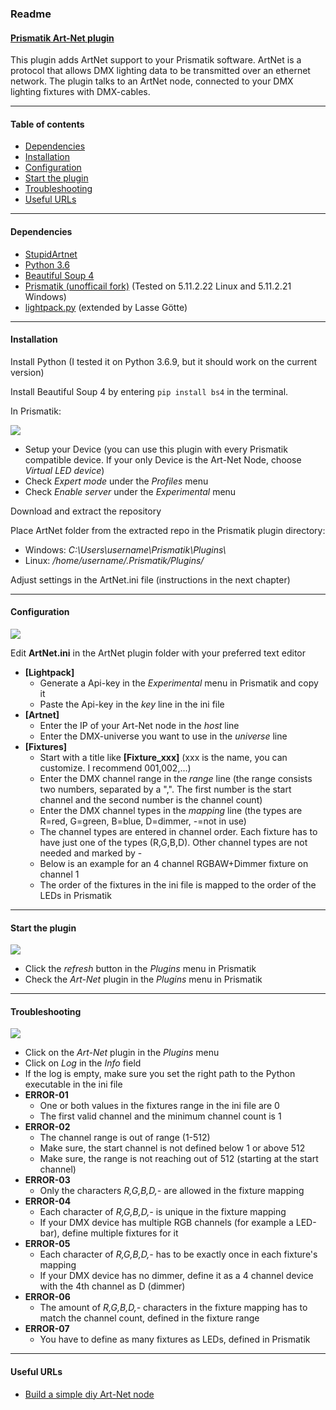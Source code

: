 ### Readme

#### [Prismatik Art-Net plugin](https://github.com/lgoette/Prismatik-ArtNet)
This plugin adds ArtNet support to your Prismatik software. ArtNet is a protocol that allows DMX lighting data to be transmitted over an ethernet network. The plugin talks to an ArtNet node, connected to your DMX lighting fixtures with DMX-cables.

* * * * *

#### Table of contents

-   [Dependencies](#dependencies)
-   [Installation](#installation)
-   [Configuration](#configuration)
-   [Start the plugin](#start_the_plugin)
-   [Troubleshooting](#troubleshooting)
-   [Useful URLs](#useful_urls)

* * * * *

#### Dependencies

-   [StupidArtnet](https://github.com/verycollective/stupidArtnet)
-   [Python 3.6](https://www.python.org/downloads/)
-   [Beautiful Soup 4](https://pypi.org/project/beautifulsoup4/)
-   [Prismatik (unofficail fork)](https://github.com/psieg/Lightpack/releases) (Tested on 5.11.2.22 Linux and 5.11.2.21 Windows)
-   [lightpack.py](https://github.com/Atarity/Lightpack/blob/master/Software/apiexamples/pyLightpack/lightpack.py) (extended by Lasse Götte)

* * * * *

#### Installation

Install Python (I tested it on Python 3.6.9, but it should work on the current version)

Install Beautiful Soup 4 by entering ``` pip install bs4 ``` in the terminal.

In Prismatik:

![](site/res/prismatik.png)

-   Setup your Device (you can use this plugin with every Prismatik compatible device. If your only Device is the Art-Net Node, choose *Virtual LED device*)
-   Check *Expert mode* under the *Profiles* menu
-   Check *Enable server* under the *Experimental* menu

Download and extract the repository

Place ArtNet folder from the extracted repo in the Prismatik plugin directory:

-   Windows: *C:\\Users\\username\\Prismatik\\Plugins\\*
-   Linux: */home/username/.Prismatik/Plugins/*

Adjust settings in the ArtNet.ini file (instructions in the next chapter)

* * * * *

#### Configuration

![](site/res/ini.png)

Edit **ArtNet.ini** in the ArtNet plugin folder with your preferred text editor

-   **[Lightpack]**
    -   Generate a Api-key in the *Experimental* menu in Prismatik and copy it
    -   Paste the Api-key in the *key* line in the ini file
-   **[Artnet]**
    -   Enter the IP of your Art-Net node in the *host* line
    -   Enter the DMX-universe you want to use in the *universe* line
-   **[Fixtures]**
    -   Start with a title like **[Fixture\_xxx]** (xxx is the name, you can customize. I recommend 001,002,...)
    -   Enter the DMX channel range in the *range* line (the range consists two numbers, separated by a ",". The first number is the start channel and the second number is the channel count)
    -   Enter the DMX channel types in the *mapping* line (the types are R=red, G=green, B=blue, D=dimmer, -=not in use)
    -   The channel types are entered in channel order. Each fixture has to have just one of the types (R,G,B,D). Other channel types are not needed and marked by -
    -   Below is an example for an 4 channel RGBAW+Dimmer fixture on channel 1
    -   The order of the fixtures in the ini file is mapped to the order of the LEDs in Prismatik

* * * * *

#### Start the plugin

![](site/res/plugins.png)

-   Click the *refresh* button in the *Plugins* menu in Prismatik
-   Check the *Art-Net* plugin in the *Plugins* menu in Prismatik

* * * * *

#### Troubleshooting

![](site/res/plugins.png)

-   Click on the *Art-Net* plugin in the *Plugins* menu
-   Click on *Log* in the *Info* field
-   If the log is empty, make sure you set the right path to the Python executable in the ini file
-   **ERROR-01**
    -   One or both values in the fixtures range in the ini file are 0
    -   The first valid channel and the minimum channel count is 1
-   **ERROR-02**
    -   The channel range is out of range (1-512)
    -   Make sure, the start channel is not defined below 1 or above 512
    -   Make sure, the range is not reaching out of 512 (starting at the start channel)
-   **ERROR-03**
    -   Only the characters *R,G,B,D,-* are allowed in the fixture mapping
-   **ERROR-04**
    -   Each character of *R,G,B,D,-* is unique in the fixture mapping
    -   If your DMX device has multiple RGB channels (for example a LED-bar), define multiple fixtures for it
-   **ERROR-05**
    -   Each character of *R,G,B,D,-* has to be exactly once in each fixture's mapping
    -   If your DMX device has no dimmer, define it as a 4 channel device with the 4th channel as D (dimmer)
-   **ERROR-06**
    -   The amount of *R,G,B,D,-* characters in the fixture mapping has to match the channel count, defined in the fixture range
-   **ERROR-07**
    -   You have to define as many fixtures as LEDs, defined in Prismatik

* * * * *

#### Useful URLs

-   [Build a simple diy Art-Net node](https://robertoostenveld.nl/art-net-to-dmx512-with-esp8266/)

